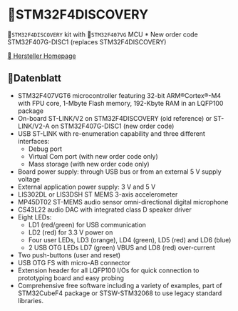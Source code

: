 # STM32F4DISCOVERY

 `STM32F4DISCOVERY` kit with `STM32F407VG` MCU * New order code STM32F407G-DISC1 (replaces STM32F4DISCOVERY) 

[ Hersteller Homepage](https://www.st.com/en/evaluation-tools/stm32f4discovery.html)

## Datenblatt

- STM32F407VGT6 microcontroller featuring 32-bit ARM®Cortex®-M4 with FPU core, 1-Mbyte Flash memory, 192-Kbyte RAM in an LQFP100 package
- On-board ST-LINK/V2 on STM32F4DISCOVERY (old reference) or ST-LINK/V2-A on STM32F407G-DISC1 (new order code)
- USB ST-LINK with re-enumeration capability and three different interfaces:
    - Debug port
    - Virtual Com port (with new order code only)
    - Mass storage (with new order code only)
- Board power supply: through USB bus or from an external 5 V supply voltage
- External application power supply: 3 V and 5 V
- LIS302DL or LIS3DSH ST MEMS 3-axis accelerometer
- MP45DT02 ST-MEMS audio sensor omni-directional digital microphone
- CS43L22 audio DAC with integrated class D speaker driver
- Eight LEDs:
    - LD1 (red/green) for USB communication
    - LD2 (red) for 3.3 V power on
    - Four user LEDs, LD3 (orange), LD4 (green), LD5 (red) and LD6 (blue)
    - 2 USB OTG LEDs LD7 (green) VBUS and LD8 (red) over-current
- Two push-buttons (user and reset)
- USB OTG FS with micro-AB connector
- Extension header for all LQFP100 I/Os for quick connection to prototyping board and easy probing
- Comprehensive free software including a variety of examples, part of STM32CubeF4 package or STSW-STM32068 to use legacy standard libraries.
